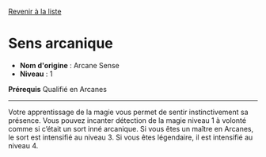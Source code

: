 [Revenir à la liste](..)

# Sens arcanique

 * **Nom d'origine** : Arcane Sense
 * **Niveau** : 1


<p><strong>Prérequis</strong> Qualifié en Arcanes</p>
<hr>
<p>Votre apprentissage de la magie vous permet de sentir instinctivement sa présence. Vous pouvez incanter détection de la magie niveau 1 à volonté comme si c’était un sort inné arcanique. Si vous êtes un maître en Arcanes, le sort est intensifié au niveau 3. Si vous êtes légendaire, il est intensifié au niveau 4.</p>